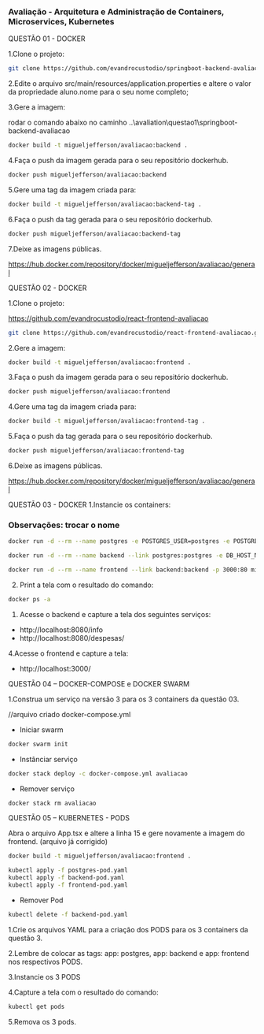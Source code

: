 ### Avaliação - Arquitetura e Administração de Containers, Microservices, Kubernetes


QUESTÃO 01 - DOCKER

1.Clone o projeto:

```bash
git clone https://github.com/evandrocustodio/springboot-backend-avaliacao.git
```

2.Edite o arquivo src/main/resources/application.properties 
e altere o valor da propriedade aluno.nome para o seu nome 
completo;

3.Gere a imagem:

rodar o comando abaixo no caminho ..\avaliation\questao1\springboot-backend-avaliacao

```bash
docker build -t migueljefferson/avaliacao:backend .
```

4.Faça o push da imagem gerada para o seu repositório 
dockerhub.

```bash
docker push migueljefferson/avaliacao:backend
```

5.Gere uma tag da imagem criada para:

```bash
docker build -t migueljefferson/avaliacao:backend-tag .
```

6.Faça o push da tag gerada para o seu repositório 
dockerhub.

```bash
docker push migueljefferson/avaliacao:backend-tag
```

7.Deixe as imagens públicas.

https://hub.docker.com/repository/docker/migueljefferson/avaliacao/general


QUESTÃO 02 - DOCKER

1.Clone o projeto:

https://github.com/evandrocustodio/react-frontend-avaliacao

```bash
git clone https://github.com/evandrocustodio/react-frontend-avaliacao.git
```

2.Gere a imagem:

```bash
docker build -t migueljefferson/avaliacao:frontend .
```

3.Faça o push da imagem gerada para o seu repositório 
dockerhub.

```bash
docker push migueljefferson/avaliacao:frontend
```

4.Gere uma tag da imagem criada para:

```bash
docker build -t migueljefferson/avaliacao:frontend-tag .
```

5.Faça o push da tag gerada para o seu repositório 
dockerhub.

```bash
docker push migueljefferson/avaliacao:frontend-tag
```

6.Deixe as imagens públicas.

https://hub.docker.com/repository/docker/migueljefferson/avaliacao/general


QUESTÃO 03 - DOCKER
1.Instancie os containers:
### Observações: trocar o nome

```bash
docker run -d --rm --name postgres -e POSTGRES_USER=postgres -e POSTGRES_PASSWORD=avaliacao -e POSTGRES_DB=avaliacao -e POSTGRES_HOST_AUTH_METHOD=trust postgres:15.2
```

```bash
docker run -d --rm --name backend --link postgres:postgres -e DB_HOST_NAME=postgres -e DB_PORT=5432 -e DB_NAME=avaliacao -e DB_PASSWORD=avaliacao -p 8080:8080 migueljefferson/avaliacao:backend
```

```bash
docker run -d --rm --name frontend --link backend:backend -p 3000:80 migueljefferson/avaliacao:frontend
```

2. Print a tela com o resultado do comando: 

```bash
docker ps -a
```

1. Acesse o backend e capture a tela dos seguintes serviços:
- http://localhost:8080/info
- http://localhost:8080/despesas/

4.Acesse o frontend e capture a tela:
- http://localhost:3000/


QUESTÃO 04 – DOCKER-COMPOSE e DOCKER SWARM

1.Construa um serviço na versão 3 para os 3 containers da questão 03.

//arquivo criado
docker-compose.yml

- Iniciar swarm

```bash
docker swarm init
```

- Instânciar serviço

```bash
docker stack deploy -c docker-compose.yml avaliacao
```

- Remover serviço

```bash
docker stack rm avaliacao
```

QUESTÃO 05 – KUBERNETES - PODS

Abra o arquivo App.tsx e altere a linha 15 e gere novamente a
imagem do frontend. (arquivo já corrigido)

```bash
docker build -t migueljefferson/avaliacao:frontend .
```
```bash
kubectl apply -f postgres-pod.yaml
kubectl apply -f backend-pod.yaml
kubectl apply -f frontend-pod.yaml
```
- Remover Pod
```bash
kubectl delete -f backend-pod.yaml
```

1.Crie os arquivos YAML para a criação dos PODS para os 3 containers da questão 3.

2.Lembre de colocar as tags:
app: postgres, app: backend e app: frontend nos respectivos PODS.

3.Instancie os 3 PODS

4.Capture a tela com o resultado do comando: 

```bash
kubectl get pods
```
5.Remova os 3 pods. 

